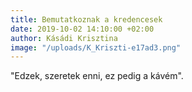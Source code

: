 ```yaml
---
title: Bemutatkoznak a kredencesek
date: 2019-10-02 14:10:00 +02:00
author: Kásádi Krisztina
image: "/uploads/K_Kriszti-e17ad3.png"
---
```


"Edzek, szeretek enni, ez pedig a kávém".